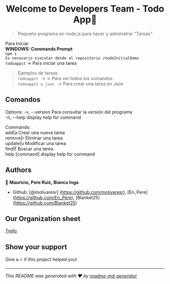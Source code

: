 <h1 align="center">Welcome to Developers Team - Todo App👋</h1>

> Pequeño programa en node.js para hacer y administrar &#34;Tareas&#34;  

Para Iniciar  
**WINDOWS: Commands Prompt**  
``npm i``  
``Es necesario ejecutar desde el repositorio /nodeInitialDemo``  
``todoappit`` -> Para iniciar una tarea  
> Ejemplos de tareas.   
``todoappit -h`` -> Para ver todos los comandos  
``todoappit a json ``  -> Para crear una tarea en Json

## Comandos 
Options:
  -v, --version   Para consultar la versión del programa  
  -h, --help      display help for command  

Commands:  
  add|a           Crear una nueva tarea  
  remove|r        Eliminar una tarea  
  update|u        Modificar una tarea  
  find|f          Buscar una tarea  
  help [command]  display help for command  
## Authors

👤 **Mauricio, Pere Ruiz, Bianca Inga**

- Github: [@molivaresr] (https://github.com/molivaresr), [En\_Pere] (https://github.com/En_Pere), [Blanket25] (https://github.com/Blanket25)
## Our Organization sheet
[Trello](https://trello.com/b/2ujcduIe/developer-team)
## Show your support

Give a ⭐️ if this project helped you!

---

_This README was generated with ❤️ by [readme-md-generator](https://github.com/kefranabg/readme-md-generator)_
